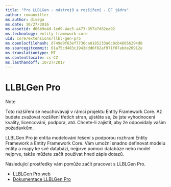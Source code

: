 ```yaml
---
title: "Pro LLBLGen - nástrojů a rozšíření - EF jádra"
author: rowanmiller
ms.author: divega
ms.date: 10/27/2016
ms.assetid: d66b9e4d-1ed9-4ac5-a473-957a7d82ea92
ms.technology: entity-framework-core
uid: core/extensions/llbl-gen-pro
ms.openlocfilehash: d749e9f63ef7730ca0185233a6c8cb48056294d8
ms.sourcegitcommit: 01a75cd483c1943ddd6f82af971f07abde20912e
ms.translationtype: MT
ms.contentlocale: cs-CZ
ms.lasthandoff: 10/27/2017
---
```

# <a name="llblgen-pro"></a>LLBLGen Pro

> [!NOTE]  
> Toto rozšíření se neuchovávají v rámci projektu Entity Framework Core. Až budete zvažovat rozšíření třetích stran, ujistěte se, že jste vyhodnocení kvality, licencování, podpora, atd. Chcete-li zajistit, aby že odpovídaly vašim požadavkům.

LLBLGen Pro je entita modelování řešení s podporou rozhraní Entity Framework a Entity Framework Core. Vám umožní snadno definovat modelu entity a mapy ke své databázi, nejprve pomocí databáze nebo model nejprve, takže můžete začít používat hned zápis dotazů.

Následující prostředky vám pomůže začít pracovat s LLBLGen Pro.
* [LLBLGen Pro web](https://www.llblgen.com/)
* [Dokumentace LLBLGen Pro](http://www.llblgen.com/Pages/documentation.aspx)
